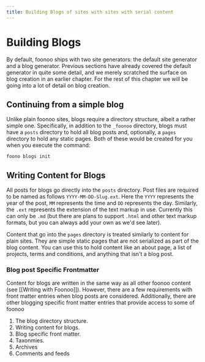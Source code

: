 ```yaml
---
title: Building Blogs of sites with sites with serial content
---
```


# Building Blogs

By default, foonoo ships with two site generators: the default site generator and a blog generator. Previous sections have already covered the default generator in quite some detail, and we merely scratched the surface on blog creation in an earlier chapter. For the rest of this chapter we will be going into a lot of detail on blog creation.

## Continuing from a simple blog
Unlike plain foonoo sites, blogs require a directory structure, albeit a rather simple one. Specifically, in addition to the `_foonoo` directory, blogs must have a `posts` directory to hold all blog posts and, optionally, a `pages` directory to hold any static pages. Both of these would be created for you when you execute the command:

    foono blogs init

## Writing Content for Blogs
All posts for blogs go directly into the `posts` directory. Post files are required to be named as follows `YYYY-MM-DD-Slug.ext`. Here the `YYYY` represents the year of the post, `MM` represents the time and `DD` represents the day. Similarly, the `.ext` represents the extension of the text markup in use. Currently this can only be `.md` (but there are plans to support `.html` and other text markup formats, but you can always add your own as we'd see later).

Content that go into the `pages` directory is treated similarly to content for plain sites. They are simple static pages that are not serialized as part of the blog content. You can use this to hold content like an about page, a list of projects, terms and conditions, and anything that isn't a blog post.

### Blog post Specific Frontmatter
Content for blogs are written in the same way as all other foonoo content (see [[Writing with Foonoo]]). However, there are a few requirements with front matter entries when blog posts are considered. Additionally, there are other blogging specific front matter entries that provide access to some of foonoo


1. The blog directory structure.
1. Writing content for blogs.
1. Blog specific front matter.
1. Taxonmies.
1. Archives
1. Comments and feeds